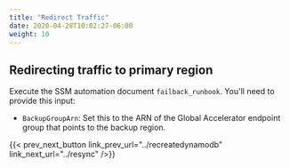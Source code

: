 ```yaml
---
title: "Redirect Traffic"
date: 2020-04-28T10:02:27-06:00
weight: 10
---
```


## Redirecting traffic to primary region

Execute the SSM automation document `failback_runbook`.  You'll need to provide this input:

* `BackupGroupArn`: Set this to the ARN of the Global Accelerator endpoint group that points to the backup region.

{{< prev_next_button link_prev_url="../recreatedynamodb" link_next_url="../resync" />}}